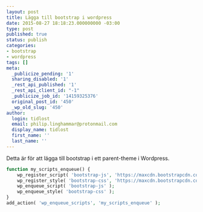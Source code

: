 ```yaml
---
layout: post
title: Lägga till bootstrap i wordpress
date: 2015-08-27 18:18:23.000000000 -03:00
type: post
published: true
status: publish
categories:
- bootstrap
- wordpress
tags: []
meta:
  _publicize_pending: '1'
  sharing_disabled: '1'
  _rest_api_published: '1'
  _rest_api_client_id: "-1"
  _publicize_job_id: '14159325376'
  original_post_id: '450'
  _wp_old_slug: '450'
author:
  login: tidlost
  email: philip.linghammar@protonmail.com
  display_name: tidlost
  first_name: ''
  last_name: ''
---
```

Detta är för att lägga till bootstrap i ett parent-theme i Wordpress.
```php
function my_scripts_enqueue() {
    wp_register_script( 'bootstrap-js', 'https://maxcdn.bootstrapcdn.com/bootstrap/3.2.0/js/bootstrap.min.js', array('jquery'), NULL, true );
    wp_register_style( 'bootstrap-css', 'https://maxcdn.bootstrapcdn.com/bootstrap/3.2.0/css/bootstrap.min.css', false, NULL, 'all' );
    wp_enqueue_script( 'bootstrap-js' );
    wp_enqueue_style( 'bootstrap-css' );
}
add_action( 'wp_enqueue_scripts', 'my_scripts_enqueue' );
```
